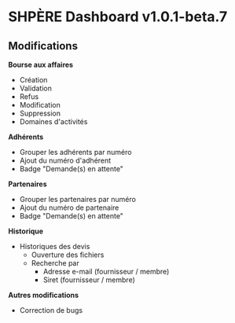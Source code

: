 # SHPÈRE Dashboard v1.0.1-beta.7

## Modifications

**Bourse aux affaires**

- Création
- Validation
- Refus
- Modification
- Suppression
- Domaines d'activités

**Adhérents**

- Grouper les adhérents par numéro
- Ajout du numéro d'adhérent
- Badge "Demande(s) en attente"

**Partenaires**

- Grouper les partenaires par numéro
- Ajout du numéro de partenaire
- Badge "Demande(s) en attente"

**Historique**

- Historiques des devis
  - Ouverture des fichiers
  - Recherche par
    - Adresse e-mail (fournisseur / membre)
    - Siret (fournisseur / membre)

**Autres modifications**

- Correction de bugs
